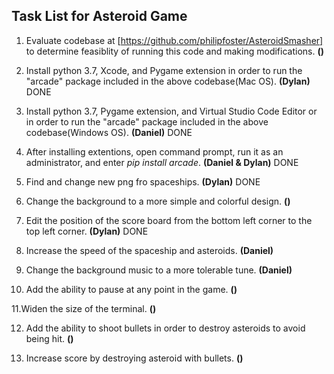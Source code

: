## Task List for Asteroid Game

1. Evaluate codebase at [https://github.com/philipfoster/AsteroidSmasher] to determine feasiblity of running this code and making modifications.  **()** 

2. Install python 3.7, Xcode, and Pygame extension in order to run the "arcade" package included in the above codebase(Mac OS). **(Dylan)**    DONE

3. Install python 3.7, Pygame extension, and Virtual Studio Code Editor or in order to run the "arcade" package included in the above        codebase(Windows OS).  **(Daniel)**   DONE

4. After installing extentions, open command prompt, run it as an administrator, and enter *pip install arcade*.  **(Daniel & Dylan)**   DONE

5. Find and change new png fro spaceships.  **(Dylan)**  DONE

6. Change the background to a more simple and colorful design.  **()**

7. Edit the position of the score board from the bottom left corner to the top left corner.  **(Dylan)**  DONE

8. Increase the speed of the spaceship and asteroids.  **(Daniel)** 

9. Change the background music to a more tolerable tune.   **(Daniel)**

10. Add the ability to pause at any point in the game.  **()** 

11.Widen the size of the terminal.   **()** 

12. Add the ability to shoot bullets in order to destroy asteroids to avoid being hit.  **()**

13. Increase score by destroying asteroid with bullets.  **()**
